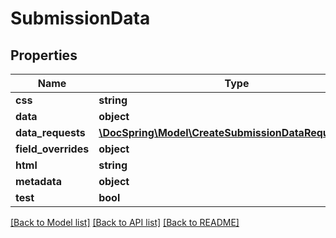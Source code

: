 # SubmissionData

## Properties
Name | Type | Description | Notes
------------ | ------------- | ------------- | -------------
**css** | **string** |  | [optional] 
**data** | **object** |  | 
**data_requests** | [**\DocSpring\Model\CreateSubmissionDataRequestData[]**](CreateSubmissionDataRequestData.md) |  | [optional] 
**field_overrides** | **object** |  | [optional] 
**html** | **string** |  | [optional] 
**metadata** | **object** |  | [optional] 
**test** | **bool** |  | [optional] 

[[Back to Model list]](../README.md#documentation-for-models) [[Back to API list]](../README.md#documentation-for-api-endpoints) [[Back to README]](../README.md)


